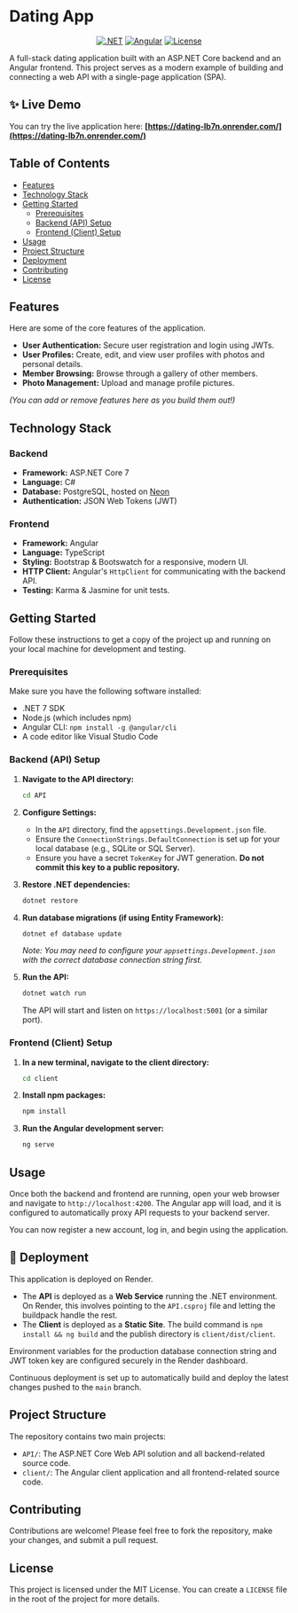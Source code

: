 # Dating App

<div align="center">

[![.NET](https://img.shields.io/badge/.NET-7-512BD4?style=for-the-badge&logo=dotnet)](https://dotnet.microsoft.com/en-us/download/dotnet/7.0)
[![Angular](https://img.shields.io/badge/Angular-DD0031?style=for-the-badge&logo=angular&logoColor=white)](https://angular.io/)
[![License](https://img.shields.io/badge/license-MIT-blue.svg?style=for-the-badge)](/LICENSE)

</div>

A full-stack dating application built with an ASP.NET Core backend and an Angular frontend. This project serves as a modern example of building and connecting a web API with a single-page application (SPA).

## ✨ Live Demo

You can try the live application here: **[https://dating-lb7n.onrender.com/](https://dating-lb7n.onrender.com/)**

## Table of Contents

-   [Features](#features)
-   [Technology Stack](#technology-stack)
-   [Getting Started](#getting-started)
    -   [Prerequisites](#prerequisites)
    -   [Backend (API) Setup](#backend-api-setup)
    -   [Frontend (Client) Setup](#frontend-client-setup)
-   [Usage](#usage)
-   [Project Structure](#project-structure)
-   [Deployment](#-deployment)
-   [Contributing](#contributing)
-   [License](#license)

## Features

Here are some of the core features of the application.

-   **User Authentication:** Secure user registration and login using JWTs.
-   **User Profiles:** Create, edit, and view user profiles with photos and personal details.
-   **Member Browsing:** Browse through a gallery of other members.
-   **Photo Management:** Upload and manage profile pictures.

*(You can add or remove features here as you build them out!)*

## Technology Stack

### Backend

-   **Framework:** ASP.NET Core 7
-   **Language:** C#
-   **Database:** PostgreSQL, hosted on [Neon](https://neon.tech/)
-   **Authentication:** JSON Web Tokens (JWT)

### Frontend

-   **Framework:** Angular
-   **Language:** TypeScript
-   **Styling:** Bootstrap & Bootswatch for a responsive, modern UI.
-   **HTTP Client:** Angular's `HttpClient` for communicating with the backend API.
-   **Testing:** Karma & Jasmine for unit tests.

## Getting Started

Follow these instructions to get a copy of the project up and running on your local machine for development and testing.

### Prerequisites

Make sure you have the following software installed:

-   .NET 7 SDK
-   Node.js (which includes npm)
-   Angular CLI: `npm install -g @angular/cli`
-   A code editor like Visual Studio Code

### Backend (API) Setup

1.  **Navigate to the API directory:**
    ```sh
    cd API
    ```

2.  **Configure Settings:**
    - In the `API` directory, find the `appsettings.Development.json` file.
    - Ensure the `ConnectionStrings.DefaultConnection` is set up for your local database (e.g., SQLite or SQL Server).
    - Ensure you have a secret `TokenKey` for JWT generation. **Do not commit this key to a public repository.**

3.  **Restore .NET dependencies:**
    ```sh
    dotnet restore
    ```

4.  **Run database migrations (if using Entity Framework):**
    ```sh
    dotnet ef database update
    ```
    *Note: You may need to configure your `appsettings.Development.json` with the correct database connection string first.*

5.  **Run the API:**
    ```sh
    dotnet watch run
    ```
    The API will start and listen on `https://localhost:5001` (or a similar port).

### Frontend (Client) Setup

1.  **In a new terminal, navigate to the client directory:**
    ```sh
    cd client
    ```

2.  **Install npm packages:**
    ```sh
    npm install
    ```

3.  **Run the Angular development server:**
    ```sh
    ng serve
    ```

## Usage

Once both the backend and frontend are running, open your web browser and navigate to `http://localhost:4200`. The Angular app will load, and it is configured to automatically proxy API requests to your backend server.

You can now register a new account, log in, and begin using the application.

## 🚀 Deployment

This application is deployed on Render.

- The **API** is deployed as a **Web Service** running the .NET environment. On Render, this involves pointing to the `API.csproj` file and letting the buildpack handle the rest.
- The **Client** is deployed as a **Static Site**. The build command is `npm install && ng build` and the publish directory is `client/dist/client`.

Environment variables for the production database connection string and JWT token key are configured securely in the Render dashboard.

Continuous deployment is set up to automatically build and deploy the latest changes pushed to the `main` branch.

## Project Structure

The repository contains two main projects:

-   `API/`: The ASP.NET Core Web API solution and all backend-related source code.
-   `client/`: The Angular client application and all frontend-related source code.

## Contributing

Contributions are welcome! Please feel free to fork the repository, make your changes, and submit a pull request.

## License

This project is licensed under the MIT License. You can create a `LICENSE` file in the root of the project for more details.
